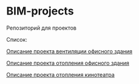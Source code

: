 # BIM-projects
Репозиторий для проектов 

Список:

[Описание проекта вентиляции офисного здания](https://github.com/Pegoxi/BIM-projects/blob/main/Проект%20вентиляции%20офисного%20здания/ReadmeOfficeV.md)

[Описание проекта отопления офисного здания](https://github.com/Pegoxi/BIM-projects/blob/main/Проект%20отопления%20офисного%20здания/ReadmeOfficeO.md)

[Описание проекта отопления кинотеатра](https://github.com/Pegoxi/BIM-projects/blob/main/Проект%20отопления%20кинотеатра/ReadmeCinemaV.md)
